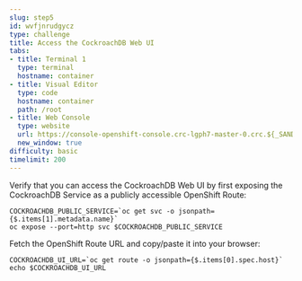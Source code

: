 ```yaml
---
slug: step5
id: wvfjnrudgycz
type: challenge
title: Access the CockroachDB Web UI
tabs:
- title: Terminal 1
  type: terminal
  hostname: container
- title: Visual Editor
  type: code
  hostname: container
  path: /root
- title: Web Console
  type: website
  url: https://console-openshift-console.crc-lgph7-master-0.crc.${_SANDBOX_ID}.instruqt.io
  new_window: true
difficulty: basic
timelimit: 200
---
```

Verify that you can access the CockroachDB Web UI by first exposing the CockroachDB Service as a publicly accessible OpenShift Route:

```
COCKROACHDB_PUBLIC_SERVICE=`oc get svc -o jsonpath={$.items[1].metadata.name}`
oc expose --port=http svc $COCKROACHDB_PUBLIC_SERVICE
```

Fetch the OpenShift Route URL and copy/paste it into your browser:

```
COCKROACHDB_UI_URL=`oc get route -o jsonpath={$.items[0].spec.host}`
echo $COCKROACHDB_UI_URL
```
